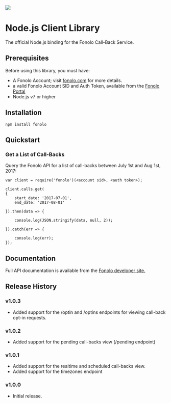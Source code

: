 <a href="https://fonolo.com" target="_blank"><img src="https://portal.fonolo.com/static/1.0/images/fonolo_logo_large.png"/></a>

# Node.js Client Library

The official Node.js binding for the Fonolo Call-Back Service.

## Prerequisites

Before using this library, you must have:

* A Fonolo Account; visit [fonolo.com](https://fonolo.com/) for more details.
* a valid Fonolo Account SID and Auth Token, available from the [Fonolo Portal](https://portal.fonolo.com/)
* Node.js v7 or higher

## Installation

```
npm install fonolo
```

## Quickstart

### Get a List of Call-Backs

Query the Fonolo API for a list of call-backs between July 1st and Aug 1st, 2017:


```
var client = require('fonolo')(<account sid>, <auth token>);

client.calls.get(
{
    start_date: '2017-07-01',
    end_date: '2017-08-01'

}).then(data => {

    console.log(JSON.stringify(data, null, 2));

}).catch(err => {

    console.log(err);
});
```

## Documentation

Full API documentation is available from the [Fonolo developer site.][fonolo dev site]

## Release History

### v1.0.3
* Added support for the /optin and /optins endpoints for viewing call-back opt-in requests.

### v1.0.2
* Added support for the pending call-backs view (/pending endpoint)

### v1.0.1
* Added support for the realtime and scheduled call-backs view.
* Added support for the timezones endpoint

### v1.0.0
* Initial release.

[fonolo dev site]:  https://fonolo.com/help/api/
